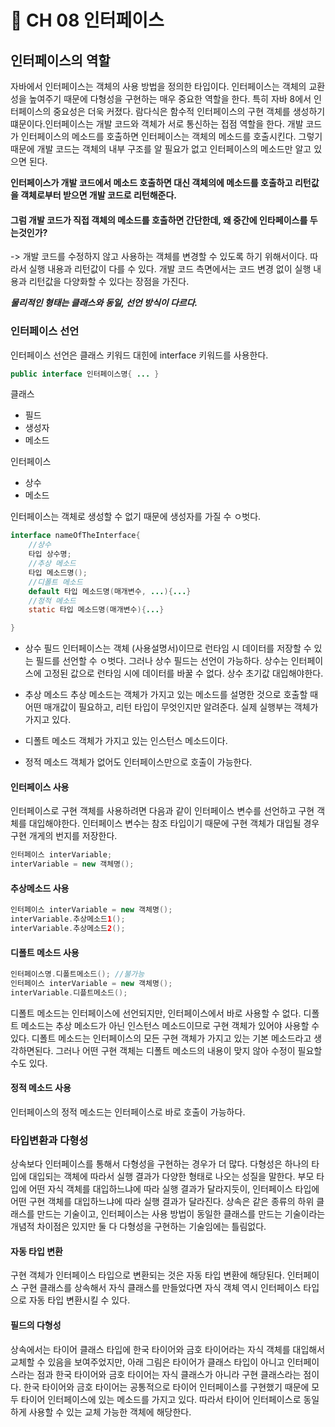# 👤 CH 08 인터페이스
## 인터페이스의 역할 
자바에서 인터페이스는 객체의 사용 방법을 정의한 타입이다. 인터페이스는 객체의 교환성을 높여주기 때문에 다형성을 구현하는 매우 중요한 역할을 한다. 특히 자바 8에서 인터페이스의 중요성은 더욱 커졌다. 람다식은 함수적 인터페이스의 구현 객체를 생성하기 떄문이다.인터페이스는 개발 코드와 객체가 서로 통신하는 접점 역할을 한다. 개발 코드가 인터페이스의 메소드를 호출하면 인터페이스는 객체의 메소드를 호출시킨다. 그렇기 때문에 개발 코드는 객체의 내부 구조를 알 필요가 없고 인터페이스의 메소드만 알고 있으면 된다.

__인터페이스가 개발 코드에서 메소드 호출하면 대신 객체의에 메소드를 호출하고 리턴값을 객체로부터 받으면 개발 코드로 리턴해준다.__

#### 그럼 개발 코드가 직접 객체의 메소드를 호출하면 간단한데, 왜 중간에 인타페이스를 두는것인가?
-> 개발 코드를 수정하지 않고 사용하는 객체를 변경할 수 있도록 하기 위해서이다. 따라서 실행 내용과 리턴값이 다를 수 있다. 개발 코드 측면에서는 코드 변경 없이 실행 내용과 리턴값을 다양화할 수 있다는 장점을 가진다.

___물리적인 형태는 클래스와 동일, 선언 방식이 다르다.___

### 인터페이스 선언 
인터페이스 선언은 클래스 키워드 대힌에 interface 키워드를 사용한다.
```java
public interface 인터페이스명{ ... }
```

클래스
- 필드
- 생성자
- 메소드

인터페이스
- 상수
- 메소드

인터페이스는 객체로 생성할 수 없기 때문에 생성자를 가질 수 ㅇ벗다.
```java
interface nameOfTheInterface{
	//상수
	타입 상수명;
	//추상 메소드
	타입 메소드명();
	//디폴트 메소드
	default 타입 메소드명(매개변수, ...){...}
	//정적 메소드
	static 타입 메소드명(매개변수){...}

}
```

- 상수 필드
인터페이스는 객체 (사용설명서)이므로 런타임 시 데이터를 저장할 수 있는 필드를 선언할 수 ㅇ벗다. 그러나 상수 필드는 선언이 가능하다. 상수는 인터페이스에 고정된 값으로 런타임 시에 데이터를 바꿀 수 없다. 상수 초기값 대입해야한다.

- 추상 메소드
추상 메소드는 객체가 가지고 있는 메소드를 설명한 것으로 호출할 때 어떤 매개값이 필요하고, 리턴 타입이 무엇인지만 알려준다. 실제 실행부는 객체가 가지고 있다.

- 디폴트 메소드
객체가 가지고 있는 인스턴스 메소드이다. 

- 정적 메소드
객체가 없어도 인터페이스만으로 호출이 가능한다.

#### 인터페이스 사용
인터페이스로 구현 객체를 사용하려면 다음과 같이 인터페이스 변수를 선언하고 구현 객체를 대입해야한다. 인터페이스 변수는 참조 타입이기 때문에 구현 객체가 대입될 경우 구현 개게의 번지를 저장한다.

```java
인터페이스 interVariable;
interVariable = new 객체명();
```

#### 추상메소드 사용
```java
인터페이스 interVariable = new 객체명();
interVariable.추상메소드1();
interVariable.추상메소드2();
```

#### 디폴트 메소드 사용
```java
인터페이스명.디폴트메소드(); //불가능
인터페이스 interVariable = new 객체명();
interVariable.디플트메소드();
```

디폴트 메소드는 인터페이스에 선언되지만, 인터페이스에서 바로 사용할 수 없다. 디폴트 메소드는 추상 메소드가 아닌 인스턴스 메소드이므로 구현 객체가 있어야 사용할 수 있다.
디폴트 메소드는 인터페이스의 모든 구현 객체가 가지고 있는 기본 메소드라고 생각하면된다. 그러나 어떤 구현 객체는 디폴트 메소드의 내용이 맞지 않아 수정이 필요할 수도 있다.

#### 정적 메소드 사용
인터페이스의 정적 메소드는 인터페이스로 바로 호출이 가능하다.

### 타입변환과 다형성
상속보다 인터페이스를 통해서 다형성을 구현하는 경우가 더 많다. 다형성은 하나의 타입에 대입되는 객체에 따라서 실행 결과가 다양한 형태로 나오는 성질을 말한다. 부모 타입에 어떤 자식 객체를 대입하느냐에 따라 실행 결과가 달라지듯이, 인터페이스 타입에 어떤 구현 객체를 대입하느냐에 따라 실행 결과가 달라진다. 상속은 같은 종류의 하위 클래스를 만드는 기술이고, 인터페이스는 사용 방법이 동일한 클래스를 만드는 기술이라는 개념적 차이점은 있지만 둘 다 다형성을 구현하는 기술임에는 틀림없다.

#### 자동 타입 변환
구현 객체가 인터페이스 타입으로 변환되는 것은 자동 타입 변환에 해당된다. 인터페이스 구현 클래스를 상속해서 자식 클래스를 만들었다면 자식 객체 역시 인터페이스 타입으로 자동 타입 변환시킬 수 있다.

#### 필드의 다형성
상속에서는 타이어 클래스 타입에 한국 타이어와 금호 타이어라는 자식 객체를 대입해서 교체할 수 있음을 보여주었지만, 아래 그림은 타이어가 클래스 타입이 아니고 인터페이스라는 점과 한국 타이어와 금호 타이어는 자식 클래스가 아니라 구현 클래스라는 점이다.
한국 타이어와 금호 타이어는 공통적으로 타이어 인터페이스를 구현했기 때문에 모두 타이어 인터페이스에 있는 메소드를 가지고 있다. 따라서 타이어 인터페이스로 동일하게 사용할 수 있는 교체 가능한 객체에 해당한다.

